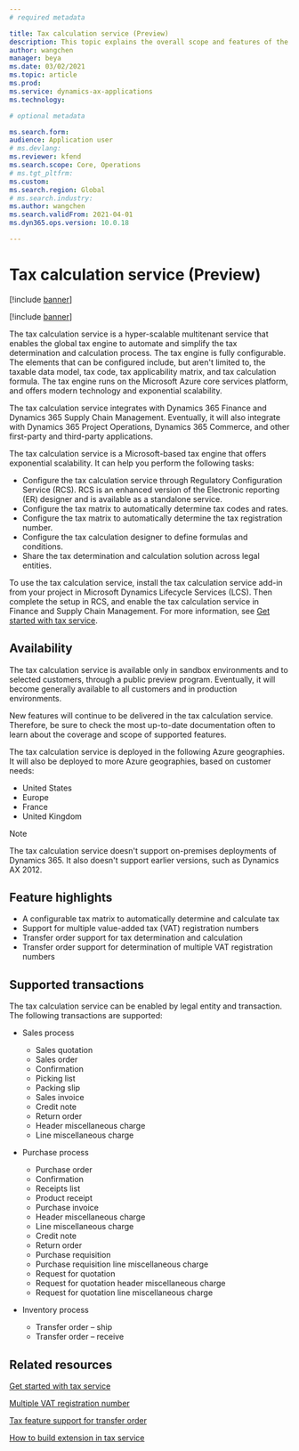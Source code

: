 ```yaml
---
# required metadata

title: Tax calculation service (Preview)
description: This topic explains the overall scope and features of the tax calculation service.
author: wangchen
manager: beya
ms.date: 03/02/2021
ms.topic: article
ms.prod: 
ms.service: dynamics-ax-applications
ms.technology: 

# optional metadata

ms.search.form:
audience: Application user
# ms.devlang: 
ms.reviewer: kfend
ms.search.scope: Core, Operations
# ms.tgt_pltfrm: 
ms.custom: 
ms.search.region: Global
# ms.search.industry: 
ms.author: wangchen
ms.search.validFrom: 2021-04-01
ms.dyn365.ops.version: 10.0.18

---
```


# Tax calculation service (Preview)

[!include [banner](../includes/banner.md)]

[!include [banner](../includes/preview-banner.md)]

The tax calculation service is a hyper-scalable multitenant service that enables the global tax engine to automate and simplify the tax determination and calculation process. The tax engine is fully configurable. The elements that can be configured include, but aren't limited to, the taxable data model, tax code, tax applicability matrix, and tax calculation formula. The tax engine runs on the Microsoft Azure core services platform, and offers modern technology and exponential scalability.

The tax calculation service integrates with Dynamics 365 Finance and Dynamics 365 Supply Chain Management. Eventually, it will also integrate with Dynamics 365 Project Operations, Dynamics 365 Commerce, and other first-party and third-party applications.

The tax calculation service is a Microsoft-based tax engine that offers exponential scalability. It can help you perform the following tasks:

- Configure the tax calculation service through Regulatory Configuration Service (RCS). RCS is an enhanced version of the Electronic reporting (ER) designer and is available as a standalone service.
- Configure the tax matrix to automatically determine tax codes and rates.
- Configure the tax matrix to automatically determine the tax registration number.
- Configure the tax calculation designer to define formulas and conditions.
- Share the tax determination and calculation solution across legal entities.

To use the tax calculation service, install the tax calculation service add-in from your project in Microsoft Dynamics Lifecycle Services (LCS). Then complete the setup in RCS, and enable the tax calculation service in Finance and Supply Chain Management. For more information, see [Get started with tax service](https://go.microsoft.com/fwlink/?linkid=2138482).

## Availability

The tax calculation service is available only in sandbox environments and to selected customers, through a public preview program. Eventually, it will become generally available to all customers and in production environments.

New features will continue to be delivered in the tax calculation service. Therefore, be sure to check the most up-to-date documentation often to learn about the coverage and scope of supported features.

The tax calculation service is deployed in the following Azure geographies. It will also be deployed to more Azure geographies, based on customer needs:

- United States
- Europe
- France
- United Kingdom

> [!NOTE]
> The tax calculation service doesn't support on-premises deployments of Dynamics 365. It also doesn't support earlier versions, such as Dynamics AX 2012.

## Feature highlights

- A configurable tax matrix to automatically determine and calculate tax
- Support for multiple value-added tax (VAT) registration numbers
- Transfer order support for tax determination and calculation
- Transfer order support for determination of multiple VAT registration numbers

## Supported transactions

The tax calculation service can be enabled by legal entity and transaction. The following transactions are supported:

- Sales process

    - Sales quotation
    - Sales order
    - Confirmation
    - Picking list
    - Packing slip
    - Sales invoice
    - Credit note
    - Return order
    - Header miscellaneous charge
    - Line miscellaneous charge

- Purchase process

    - Purchase order
    - Confirmation
    - Receipts list
    - Product receipt
    - Purchase invoice
    - Header miscellaneous charge
    - Line miscellaneous charge
    - Credit note
    - Return order
    - Purchase requisition
    - Purchase requisition line miscellaneous charge
    - Request for quotation
    - Request for quotation header miscellaneous charge
    - Request for quotation line miscellaneous charge

- Inventory process

    - Transfer order – ship
    - Transfer order – receive

## Related resources

[Get started with tax service](https://go.microsoft.com/fwlink/?linkid=2138482)

[Multiple VAT registration number](https://go.microsoft.com/fwlink/?linkid=2153387)

[Tax feature support for transfer order](https://go.microsoft.com/fwlink/?linkid=2153388)

[How to build extension in tax service](https://go.microsoft.com/fwlink/?linkid=2138483)
